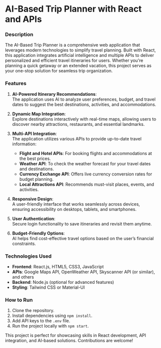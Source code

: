 # AI-Based Trip Planner with React and APIs

### Description

The AI-Based Trip Planner is a comprehensive web application that leverages modern technologies to simplify travel planning. Built with React, this application integrates artificial intelligence and multiple APIs to deliver personalized and efficient travel itineraries for users. Whether you're planning a quick getaway or an extended vacation, this project serves as your one-stop solution for seamless trip organization.

### Features

1. **AI-Powered Itinerary Recommendations**:  
   The application uses AI to analyze user preferences, budget, and travel dates to suggest the best destinations, activities, and accommodations.

2. **Dynamic Map Integration**:  
   Explore destinations interactively with real-time maps, allowing users to discover nearby attractions, restaurants, and essential landmarks.

3. **Multi-API Integration**:  
   The application utilizes various APIs to provide up-to-date travel information:
   - **Flight and Hotel APIs**: For booking flights and accommodations at the best prices.
   - **Weather API**: To check the weather forecast for your travel dates and destinations.
   - **Currency Exchange API**: Offers live currency conversion rates for budget planning.
   - **Local Attractions API**: Recommends must-visit places, events, and activities.

4. **Responsive Design**:  
   A user-friendly interface that works seamlessly across devices, ensuring accessibility on desktops, tablets, and smartphones.

5. **User Authentication**:  
   Secure login functionality to save itineraries and revisit them anytime.

6. **Budget-Friendly Options**:  
   AI helps find cost-effective travel options based on the user’s financial constraints.

### Technologies Used

- **Frontend**: React.js, HTML5, CSS3, JavaScript
- **APIs**: Google Maps API, OpenWeather API, Skyscanner API (or similar), and others
- **Backend**: Node.js (optional for advanced features)
- **Styling**: Tailwind CSS or Material-UI

### How to Run

1. Clone the repository.  
2. Install dependencies using `npm install`.  
3. Add API keys to the `.env` file.  
4. Run the project locally with `npm start`.

This project is perfect for showcasing skills in React development, API integration, and AI-based solutions. Contributions are welcome!
